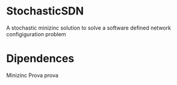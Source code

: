 # StochasticSDN

A stochastic minizinc solution to solve a software defined network configiguration problem

# Dipendences

Minizinc
Prova 
prova
